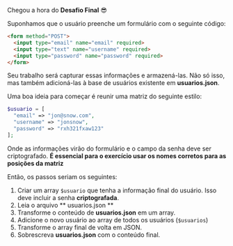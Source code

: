 Chegou a hora do **Desafio Final** :sunglasses:

Suponhamos que o usuário preenche um formulário com o seguinte código:

``` html
<form method="POST">
  <input type="email" name="email" required>
  <input type="text" name="username" required>
  <input type="password" name="password" required>
</form>
```

Seu trabalho será capturar essas informações e armazená-las.
Não só isso, mas também adicioná-las à base de usuários existente em **usuarios.json**.

Uma boa ideia para começar é reunir uma matriz do seguinte estilo:

``` php
$usuario = [
  "email" => "jon@snow.com",
  "username" => "jonsnow",
  "password" => "rxh321fxaw123"
];
```

Onde as informações virão do formulário e o campo da senha deve ser criptografado. **É essencial para o exercício usar os nomes corretos para as posições da matriz**

Então, os passos seriam os seguintes:

1. Criar um array `$usuario` que tenha a informação final do usuário. Isso deve incluir a senha **criptografada**.
2. Leia o arquivo ** usuarios.json **
3. Transforme o conteúdo de **usuarios.json** em um array.
4. Adicione o novo usuário ao array de todos os usuários (`$usuarios`)
5. Transforme o array final de volta em JSON.
6. Sobrescreva **usuarios.json** com o conteúdo final.
